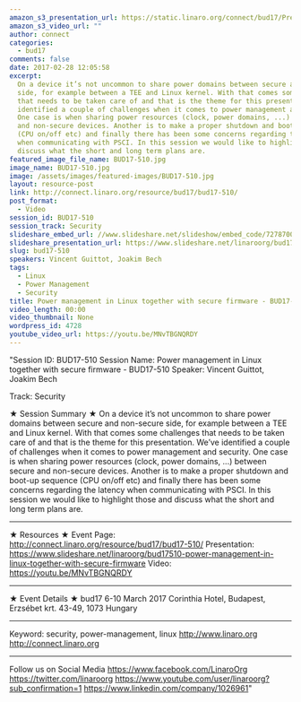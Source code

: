 ```yaml
---
amazon_s3_presentation_url: https://static.linaro.org/connect/bud17/Presentations/BUD17-510%20-%20Power%20management%20in%20Linux%20together%20with%20secure%20firmware.pdf
amazon_s3_video_url: ""
author: connect
categories:
  - bud17
comments: false
date: 2017-02-28 12:05:58
excerpt:
  On a device it’s not uncommon to share power domains between secure and non-secure
  side, for example between a TEE and Linux kernel. With that comes some challenges
  that needs to be taken care of and that is the theme for this presentation. We’ve
  identified a couple of challenges when it comes to power management and security.
  One case is when sharing power resources (clock, power domains, ...) between secure
  and non-secure devices. Another is to make a proper shutdown and boot-up sequence
  (CPU on/off etc) and finally there has been some concerns regarding the latency
  when communicating with PSCI. In this session we would like to highlight those and
  discuss what the short and long term plans are.
featured_image_file_name: BUD17-510.jpg
image_name: BUD17-510.jpg
image: /assets/images/featured-images/BUD17-510.jpg
layout: resource-post
link: http://connect.linaro.org/resource/bud17/bud17-510/
post_format:
  - Video
session_id: BUD17-510
session_track: Security
slideshare_embed_url: //www.slideshare.net/slideshow/embed_code/72787006
slideshare_presentation_url: https://www.slideshare.net/linaroorg/bud17510-power-management-in-linux-together-with-secure-firmware
slug: bud17-510
speakers: Vincent Guittot, Joakim Bech
tags:
  - Linux
  - Power Management
  - Security
title: Power management in Linux together with secure firmware - BUD17-510
video_length: 00:00
video_thumbnail: None
wordpress_id: 4728
youtube_video_url: https://youtu.be/MNvTBGNQRDY
---
```


"Session ID: BUD17-510
Session Name: Power management in Linux together with secure firmware - BUD17-510
Speaker: Vincent Guittot, Joakim Bech

Track: Security

★ Session Summary ★
On a device it’s not uncommon to share power domains between secure and non-secure side, for example between a TEE and Linux kernel. With that comes some challenges that needs to be taken care of and that is the theme for this presentation. We’ve identified a couple of challenges when it comes to power management and security. One case is when sharing power resources (clock, power domains, ...) between secure and non-secure devices. Another is to make a proper shutdown and boot-up sequence (CPU on/off etc) and finally there has been some concerns regarding the latency when communicating with PSCI. In this session we would like to highlight those and discuss what the short and long term plans are.

---

★ Resources ★
Event Page: http://connect.linaro.org/resource/bud17/bud17-510/
Presentation: https://www.slideshare.net/linaroorg/bud17510-power-management-in-linux-together-with-secure-firmware
Video: https://youtu.be/MNvTBGNQRDY

---

★ Event Details ★
bud17
6-10 March 2017
Corinthia Hotel, Budapest,
Erzsébet krt. 43-49,
1073 Hungary

---

Keyword: security, power-management, linux
http://www.linaro.org
http://connect.linaro.org

---

Follow us on Social Media
https://www.facebook.com/LinaroOrg
https://twitter.com/linaroorg
https://www.youtube.com/user/linaroorg?sub_confirmation=1
https://www.linkedin.com/company/1026961"
